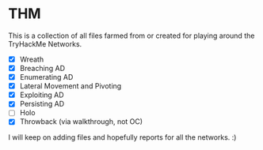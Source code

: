 # THM

This is a collection of all files farmed from or created for playing around the TryHackMe Networks.

- [x] Wreath
- [x] Breaching AD
- [x] Enumerating AD
- [x] Lateral Movement and Pivoting
- [x] Exploiting AD
- [x] Persisting AD
- [ ] Holo
- [x] Throwback (via walkthrough, not OC)

I will keep on adding files and hopefully reports for all the networks. :)
